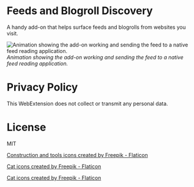 # Feeds and Blogroll Discovery

A handy add-on that helps surface feeds and blogrolls from websites you visit.

![Animation showing the add-on working and sending the feed to a native feed reading application.](animation.gif)
_Animation showing the add-on working and sending the feed to a native feed reading application._

# Privacy Policy

This WebExtension does not collect or transmit any personal data.

# License

MIT

<a href="https://www.flaticon.com/free-icons/construction-and-tools" title="construction and tools icons">Construction and tools icons created by Freepik - Flaticon</a>

<a href="https://www.flaticon.com/free-icons/cat" title="cat icons">Cat icons created by Freepik - Flaticon</a>

<a href="https://www.flaticon.com/free-icons/cat" title="cat icons">Cat icons created by Freepik - Flaticon</a>